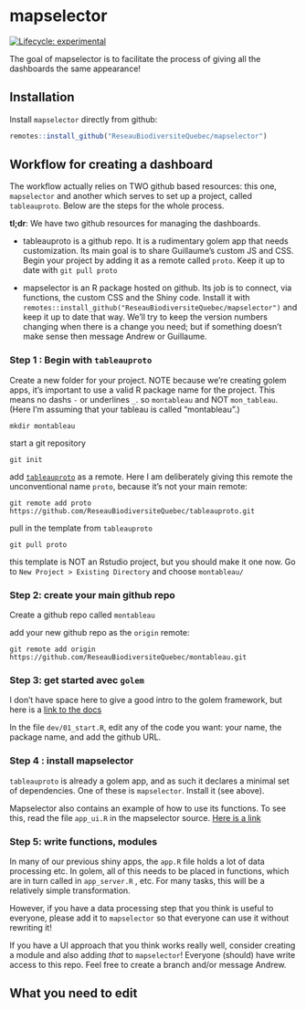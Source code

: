 
# mapselector

<!-- badges: start -->

[![Lifecycle:
experimental](https://img.shields.io/badge/lifecycle-experimental-orange.svg)](https://www.tidyverse.org/lifecycle/#experimental)
<!-- badges: end -->

The goal of mapselector is to facilitate the process of giving all the
dashboards the same appearance!

## Installation

Install `mapselector` directly from github:

``` r
remotes::install_github("ReseauBiodiversiteQuebec/mapselector")
```

## Workflow for creating a dashboard

The workflow actually relies on TWO github based resources: this one,
`mapselector` and another which serves to set up a project, called
`tableauproto`. Below are the steps for the whole process.

**tl;dr**: We have two github resources for managing the dashboards.

-   tableauproto is a github repo. It is a rudimentary golem app that
    needs customization. Its main goal is to share Guillaume’s custom JS
    and CSS. Begin your project by adding it as a remote called `proto`.
    Keep it up to date with `git pull proto`

-   mapselector is an R package hosted on github. Its job is to connect,
    via functions, the custom CSS and the Shiny code. Install it with
    `remotes::install_github("ReseauBiodiversiteQuebec/mapselector")`
    and keep it up to date that way. We’ll try to keep the version
    numbers changing when there is a change you need; but if something
    doesn’t make sense then message Andrew or Guillaume.

### Step 1 : Begin with `tableauproto`

Create a new folder for your project. NOTE because we’re creating golem
apps, it’s important to use a valid R package name for the project. This
means no dashs `-` or underlines `_`. so `montableau` and NOT
`mon_tableau`. (Here I’m assuming that your tableau is called
“montableau”.)

    mkdir montableau

start a git repository

    git init

add
[`tableauproto`](https://github.com/ReseauBiodiversiteQuebec/tableauproto)
as a remote. Here I am deliberately giving this remote the
unconventional name `proto`, because it’s not your main remote:

    git remote add proto https://github.com/ReseauBiodiversiteQuebec/tableauproto.git

pull in the template from `tableauproto`

    git pull proto

this template is NOT an Rstudio project, but you should make it one now.
Go to `New Project > Existing Directory` and choose `montableau/`

### Step 2: create your main github repo

Create a github repo called `montableau`

add your new github repo as the `origin` remote:

    git remote add origin https://github.com/ReseauBiodiversiteQuebec/montableau.git

### Step 3: get started avec `golem`

I don’t have space here to give a good intro to the golem framework, but
here is a [link to the docs](https://engineering-shiny.org/)

In the file `dev/01_start.R`, edit any of the code you want: your name,
the package name, and add the github URL.

### Step 4 : install mapselector

`tableauproto` is already a golem app, and as such it declares a minimal
set of dependencies. One of these is `mapselector`. Install it (see
above).

Mapselector also contains an example of how to use its functions. To see
this, read the file `app_ui.R` in the mapselector source. [Here is a
link](https://github.com/ReseauBiodiversiteQuebec/mapselector/blob/main/R/app_ui.R)

### Step 5: write functions, modules

In many of our previous shiny apps, the `app.R` file holds a lot of data
processing etc. In golem, all of this needs to be placed in functions,
which are in turn called in `app_server.R` , etc. For many tasks, this
will be a relatively simple transformation.

However, if you have a data processing step that you think is useful to
everyone, please add it to `mapselector` so that everyone can use it
without rewriting it!

If you have a UI approach that you think works really well, consider
creating a module and also adding *that* to `mapselector`! Everyone
(should) have write access to this repo. Feel free to create a branch
and/or message Andrew.

## What you need to edit
